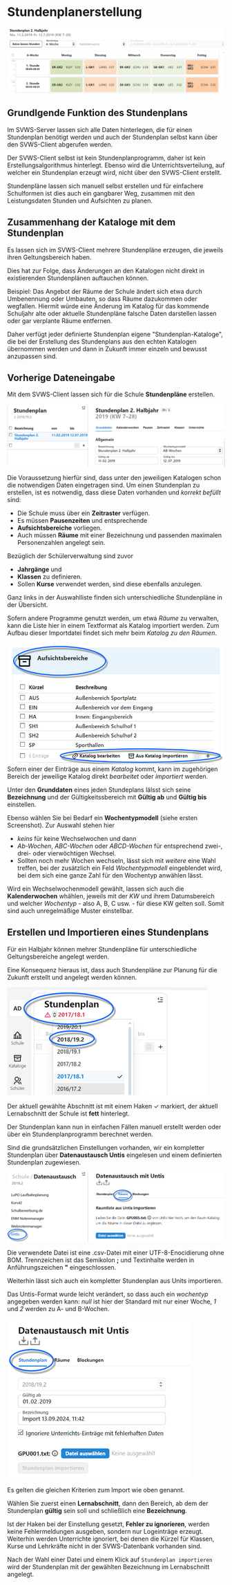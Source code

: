 # Stundenplanerstellung

![Beispielstundenplan für einen Schüler der EF](./graphics/SVWS_stundenplan_beispiel.png "Ein Beispielstundenplan in der A-Woche für die EF.")

## Grundlgende Funktion des Stundenplans

Im SVWS-Server lassen sich alle Daten hinterlegen, die für einen Stundenplan benötigt werden und auch der Stundenplan selbst kann über den SVWS-Client abgerufen werden.

Der SVWS-Client selbst ist kein Stundenplanprogramm, daher ist kein Erstellungsalgorithmus hinterlegt. Ebenso wird die Unterrichtsverteilung, auf welcher ein Stundenplan erzeugt wird, nicht über den SVWS-Client erstellt.

Stundenpläne lassen sich manuell selbst erstellen und für einfachere Schulformen ist dies auch ein gangbarer Weg, zusammen mit den Leistungsdaten Stunden und Aufsichten zu planen.

## Zusammenhang der Kataloge mit dem Stundenplan

Es lassen sich im SVWS-Client mehrere Stundenpläne erzeugen, die jeweils ihren Geltungsbereich haben.

Dies hat zur Folge, dass Änderungen an den Katalogen nicht direkt in existierenden Stundenplänen auftauchen können.

Beispiel: Das Angebot der Räume der Schule ändert sich etwa durch Umbenennung oder Umbauten, so dass Räume dazukommen oder wegfallen. Hiermit würde eine Änderung im Katalog für das kommende Schuljahr alte oder aktuelle Stundenpläne falsche Daten darstellen lassen oder gar verplante Räume entfernen.

Daher verfügt jeder definierte Stundenplan eigene "Stundenplan-Kataloge", die bei der Erstellung des Stundenplans aus den echten Katalogen übernommen werden und dann in Zukunft immer einzeln und bewusst anzupassen sind.

## Vorherige Dateneingabe

Mit dem SVWS-Client lassen sich für die Schule **Stundenpläne** erstellen.

![Die Stundenpläne werden verwaltet und ihre Daten lassen sich über die Tabs einstelle](./graphics/SVWS_stundenplan_grunddaten.png "Wählen Sie in der Auswahlliste den Stundenplan oder legen Sie einen neuen an. Dann stellen Sie die Grundaten ein und navigieren über die Tabs zu den weiteren Einstellungen.")

Die Voraussetzung hierfür sind, dass unter den jeweiligen Katalogen schon die notwendigen Daten eingetragen sind. Um einen Stundenplan zu erstellen, ist es notwendig, dass diese Daten vorhanden und *korrekt befüllt* sind:
* Die Schule muss über ein **Zeitraster** verfügen.
* Es müssen **Pausenzeiten** und entsprechende
* **Aufsichtsbereiche** vorliegen.
* Auch müssen **Räume** mit einer Bezeichnung und passenden maximalen Personenzahlen angelegt sein.

Bezüglich der Schülerverwaltung sind zuvor
* **Jahrgänge** und
* **Klassen** zu definieren.
* Sollen **Kurse** verwendet werden, sind diese ebenfalls anzulegen.

Ganz links in der Auswahlliste finden sich unterschiedliche Stundenpläne in der Übersicht.

Sofern andere Programme genutzt werden, um etwa *Räume* zu verwalten, kann die Liste hier in einem Textformat als Katalog importiert werden. Zum Aufbau dieser Importdatei findet sich mehr beim *Katalog zu den Räumen*. 

![Unter dem jeweiligen Bereich kann der zugehörige Kataloge bearbeitet/importiert werden](./graphics/SVWS_stundenplan_importieren.png "Klappen Sie den Bereich auf und bearbeiten Sie den Katalog - sollte er schon fertig sein, kann er direkt importiert werden.")
Sofern einer der Einträge aus einem *Katalog* kommt, kann im zugehörigen Bereich der jeweilige Katalog direkt *bearbeitet* oder *importiert* werden.

Unter den **Grunddaten** eines jeden Stundeplans lälsst sich seine **Bezeichnung** und der Gültigkeitssbereich mit **Gültig ab** und **Gültig bis** einstellen. 

Ebenso wählen Sie bei Bedarf ein **Wochentypmodell** (siehe ersten Screenshot). Zur Auswahl stehen hier
* *keins* für keine Wechselwochen und dann
* *Ab-Wochen*, *ABC-Wochen* oder *ABCD-Wochen* für entsprechend zwei-, drei- oder vierwöchtigen Wechsel.
* Sollten noch mehr Wochen wechseln, lässt sich mit *weitere* eine Wahl treffen, bei der zusätzlich ein Feld *Wochentypmodell* eingeblendet wird, bei dem sich eine ganze Zahl für den Wochentyp anwählen lässt.

Wird ein Wechselwochenmodell gewählt, lassen sich auch die **Kalenderwochen** whählen, jeweils mit der *KW* und ihrem Datumsbereich und welcher *Wochentyp* - also A, B, C usw. - für diese KW gelten soll. Somit sind auch unregelmäßige Muster einstellbar.

## Erstellen und Importieren eines Stundenplans

Für ein Halbjahr können mehrer Stundenpläne für unterschiedliche Geltungsbereiche angelegt werden.

Eine Konsequenz hieraus ist, dass auch Stundenpläne zur Planung für die Zukunft erstellt und angelegt werden können.

![Abschnittswahl für Stundenpläne](./graphics/SVWS_stundenplan_abschnittswahl.png "Wählen Sie den Abschnitt, in dem Sie Stundenpläne verwalten möchten.")

Der aktuell gewählte Abschnitt ist mit einem Haken ✓ markiert, der aktuell Lernabschnitt der Schule ist **fett** hinterlegt.


Der Stundenplan kann nun in einfachen Fällen manuell erstellt werden oder über ein Stundenplanprogramm berechnet werden.

Sind die grundsätzlichen Einstellungen vorhanden, wir ein kompletter Stundenplan über **Datenaustausch Untis** eingelesen und einem definierten Stundenplan zugewiesen.

![Import der Raumdatei GPU0005.txt aus Units](./graphics/SVWS_stundenplan_raumImport.png "Importieren Sie die Raumliste aus Untis in den Katalog.")

Die verwendete Datei ist eine .csv-Datei mit einer UTF-8-Enocidierung ohne BOM. Trennzeichen ist das Semikolon **;** und Textinhalte werden in Anführungszeichen **"** eingeschlossen.

Weiterhin lässt sich auch ein kompletter Stundenplan aus Units importieren.

Das Untis-Format wurde leicht verändert, so dass auch ein *wochentyp* angegeben werden kann: *null* ist hier der Standard mit nur einer Woche, *1* und *2* werden zu A- und B-Wochen.

![Stundenplanimport über die GPU0001.txt aus Untis](./graphics/SVWS_stundenplan_StundenplanImport.png "Importieren Sie einen kompletten Stundenplan im Format von Untis.")

Es gelten die gleichen Kriterien zum Import wie oben genannt. 

Wählen Sie zuerst einen **Lernabschnitt**, dann den Bereich, ab dem der Stundenplan **gültig** sein soll und schließlich eine **Bezeichnung**.

Ist der Haken bei der Einstellung gesetzt, **Fehler zu ignorieren**, werden keine Fehlermeldungen ausgeben, sondern nur Logeinträge erzeugt. Weiterhin werden Unterrichte ignoriert, bei denen die Kürzel für Klassen, Kurse und Lehrkräfte nicht in der SVWS-Datenbank vorhanden sind.

Nach der Wahl einer Datei und einem Klick auf ```Stundenplan importieren``` wird der Stundenplan mit der gewählten Bezeichnung im Lernabschnitt angelegt.









